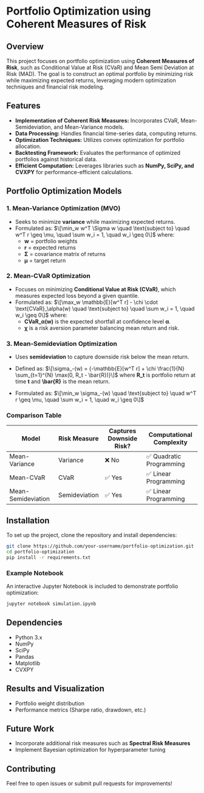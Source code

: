 # Portfolio Optimization using Coherent Measures of Risk

## Overview
This project focuses on portfolio optimization using **Coherent Measures of Risk**, such as Conditional Value at Risk (CVaR) and Mean Semi Deviation at Risk (MAD). The goal is to construct an optimal portfolio by minimizing risk while maximizing expected returns, leveraging modern optimization techniques and financial risk modeling.

## Features
- **Implementation of Coherent Risk Measures:** Incorporates CVaR, Mean-Semideviation, and Mean-Variance models.
- **Data Processing:** Handles financial time-series data, computing returns.
- **Optimization Techniques:** Utilizes convex optimization  for portfolio allocation.
- **Backtesting Framework:** Evaluates the performance of optimized portfolios against historical data.
- **Efficient Computation:** Leverages libraries such as **NumPy, SciPy, and CVXPY** for performance-efficient calculations.

## Portfolio Optimization Models
### 1. **Mean-Variance Optimization (MVO)**
- Seeks to minimize **variance** while maximizing expected returns.
- Formulated as:
  $\[\min_w w^T \Sigma w \quad \text{subject to} \quad w^T r \geq \mu, \quad \sum w_i = 1, \quad w_i \geq 0\]$
  where:
  - **w** = portfolio weights
  - **r** = expected returns
  - **Σ** = covariance matrix of returns
  - **μ** = target return

### 2. **Mean-CVaR Optimization**
- Focuses on minimizing **Conditional Value at Risk (CVaR)**, which measures expected loss beyond a given quantile.
- Formulated as:
  $\[\max_w \mathbb{E}[w^T r] - \chi \cdot \text{CVaR}_\alpha(w) \quad \text{subject to} \quad \sum w_i = 1, \quad w_i \geq 0\]$
  where:
  - **CVaR_α(w)** is the expected shortfall at confidence level **α**.
  - **χ** is a risk aversion parameter balancing mean return and risk.



### 3. **Mean-Semideviation Optimization**
- Uses **semideviation** to capture downside risk below the mean return.
- Defined as:
  $\[\sigma_-(w) = {-\mathbb{E}[w^T r]  + \chi \frac{1}{N} \sum_{t=1}^{N} \max(0, R_t - \bar{R})}\]$
  where **R_t** is portfolio return at time **t** and **\bar{R}** is the mean return.

- Formulated as:
  $\[\min_w \sigma_-(w) \quad \text{subject to} \quad w^T r \geq \mu, \quad \sum w_i = 1, \quad w_i \geq 0\]$

### **Comparison Table**
| Model               | Risk Measure | Captures Downside Risk? | Computational Complexity |
|--------------------|-------------|-------------------------|-------------------------|
| Mean-Variance      | Variance     | ❌ No                   | ✅ Quadratic Programming |
| Mean-CVaR         | CVaR         | ✅ Yes                  | ✅ Linear Programming |
| Mean-Semideviation | Semideviation | ✅ Yes                  | ✅ Linear Programming |

## Installation
To set up the project, clone the repository and install dependencies:
```bash
git clone https://github.com/your-username/portfolio-optimization.git
cd portfolio-optimization
pip install -r requirements.txt
```



### Example Notebook
An interactive Jupyter Notebook is included to demonstrate portfolio optimization:
```bash
jupyter notebook simulation.ipynb
```

## Dependencies
- Python 3.x
- NumPy
- SciPy
- Pandas
- Matplotlib
- CVXPY

## Results and Visualization
- Portfolio weight distribution
- Performance metrics (Sharpe ratio, drawdown, etc.)

## Future Work
- Incorporate additional risk measures such as **Spectral Risk Measures**
- Implement Bayesian optimization for hyperparameter tuning


## Contributing
Feel free to open issues or submit pull requests for improvements!



